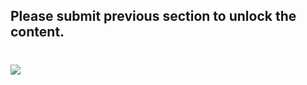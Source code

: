 ## Please submit previous section to unlock the content.
#      
#  
#  
#  
###### ![](https://icon-library.net/images/padlock-icon-transparent/padlock-icon-transparent-8.jpg)
